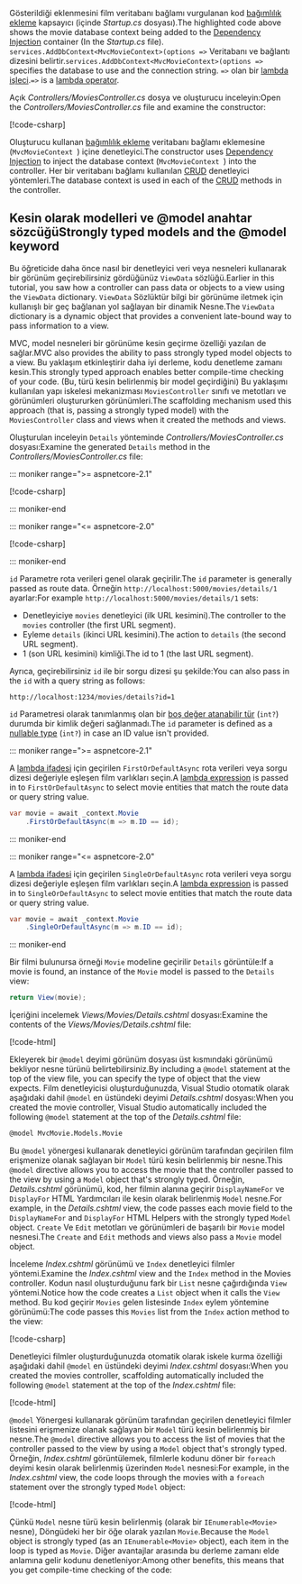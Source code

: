<span data-ttu-id="f7d98-101">Gösterildiği eklenmesini film veritabanı bağlamı vurgulanan kod [bağımlılık ekleme](xref:fundamentals/dependency-injection) kapsayıcı (içinde *Startup.cs* dosyası).</span><span class="sxs-lookup"><span data-stu-id="f7d98-101">The highlighted code above shows the movie database context being added to the [Dependency Injection](xref:fundamentals/dependency-injection) container (In the *Startup.cs* file).</span></span> <span data-ttu-id="f7d98-102">`services.AddDbContext<MvcMovieContext>(options =>` Veritabanı ve bağlantı dizesini belirtir.</span><span class="sxs-lookup"><span data-stu-id="f7d98-102">`services.AddDbContext<MvcMovieContext>(options =>` specifies the database to use and the connection string.</span></span> <span data-ttu-id="f7d98-103">`=>` olan bir [lambda işleci](/dotnet/articles/csharp/language-reference/operators/lambda-operator).</span><span class="sxs-lookup"><span data-stu-id="f7d98-103">`=>` is a [lambda operator](/dotnet/articles/csharp/language-reference/operators/lambda-operator).</span></span>

<span data-ttu-id="f7d98-104">Açık *Controllers/MoviesController.cs* dosya ve oluşturucu inceleyin:</span><span class="sxs-lookup"><span data-stu-id="f7d98-104">Open the *Controllers/MoviesController.cs* file and examine the constructor:</span></span>

<!-- l.. Make copy of Movies controller because we comment out the initial index method and update it later  -->

[!code-csharp[](~/tutorials/first-mvc-app/start-mvc/sample/MvcMovie/Controllers/MC1.cs?name=snippet_1)] 

<span data-ttu-id="f7d98-105">Oluşturucu kullanan [bağımlılık ekleme](xref:fundamentals/dependency-injection) veritabanı bağlamı eklemesine (`MvcMovieContext `) içine denetleyici.</span><span class="sxs-lookup"><span data-stu-id="f7d98-105">The constructor uses [Dependency Injection](xref:fundamentals/dependency-injection) to inject the database context (`MvcMovieContext `) into the controller.</span></span> <span data-ttu-id="f7d98-106">Her bir veritabanı bağlamı kullanılan [CRUD](https://wikipedia.org/wiki/Create,_read,_update_and_delete) denetleyici yöntemleri.</span><span class="sxs-lookup"><span data-stu-id="f7d98-106">The database context is used in each of the [CRUD](https://wikipedia.org/wiki/Create,_read,_update_and_delete) methods in the controller.</span></span>

<a name="strongly-typed-models-keyword-label"></a>
<a name="strongly-typed-models-and-the--keyword"></a>

## <a name="strongly-typed-models-and-the-model-keyword"></a><span data-ttu-id="f7d98-107">Kesin olarak modelleri ve @model anahtar sözcüğü</span><span class="sxs-lookup"><span data-stu-id="f7d98-107">Strongly typed models and the @model keyword</span></span>

<span data-ttu-id="f7d98-108">Bu öğreticide daha önce nasıl bir denetleyici veri veya nesneleri kullanarak bir görünüm geçirebilirsiniz gördüğünüz `ViewData` sözlüğü.</span><span class="sxs-lookup"><span data-stu-id="f7d98-108">Earlier in this tutorial, you saw how a controller can pass data or objects to a view using the `ViewData` dictionary.</span></span> <span data-ttu-id="f7d98-109">`ViewData` Sözlüktür bilgi bir görünüme iletmek için kullanışlı bir geç bağlanan yol sağlayan bir dinamik Nesne.</span><span class="sxs-lookup"><span data-stu-id="f7d98-109">The `ViewData` dictionary is a dynamic object that provides a convenient late-bound way to pass information to a view.</span></span>

<span data-ttu-id="f7d98-110">MVC, model nesneleri bir görünüme kesin geçirme özelliği yazılan de sağlar.</span><span class="sxs-lookup"><span data-stu-id="f7d98-110">MVC also provides the ability to pass strongly typed model objects to a view.</span></span> <span data-ttu-id="f7d98-111">Bu yaklaşım etkinleştirir daha iyi derleme, kodu denetleme zamanı kesin.</span><span class="sxs-lookup"><span data-stu-id="f7d98-111">This strongly typed approach enables better compile-time checking of your code.</span></span> <span data-ttu-id="f7d98-112">(Bu, türü kesin belirlenmiş bir model geçirdiğini) Bu yaklaşımı kullanılan yapı iskelesi mekanizması `MoviesController` sınıfı ve metotları ve görünümleri oluştururken görünümleri.</span><span class="sxs-lookup"><span data-stu-id="f7d98-112">The scaffolding mechanism used this approach (that is, passing a strongly typed model) with the `MoviesController` class and views when it created the methods and views.</span></span>

<span data-ttu-id="f7d98-113">Oluşturulan inceleyin `Details` yönteminde *Controllers/MoviesController.cs* dosyası:</span><span class="sxs-lookup"><span data-stu-id="f7d98-113">Examine the generated `Details` method in the *Controllers/MoviesController.cs* file:</span></span>

::: moniker range=">= aspnetcore-2.1"

[!code-csharp[](~/tutorials/first-mvc-app/start-mvc/sample/MvcMovie21/Controllers/MoviesController.cs?name=snippet_details)]

::: moniker-end

::: moniker range="<= aspnetcore-2.0"

[!code-csharp[](~/tutorials/first-mvc-app/start-mvc/sample/MvcMovie/Controllers/MoviesController.cs?name=snippet_details)]

::: moniker-end


<span data-ttu-id="f7d98-114">`id` Parametre rota verileri genel olarak geçirilir.</span><span class="sxs-lookup"><span data-stu-id="f7d98-114">The `id` parameter is generally passed as route data.</span></span> <span data-ttu-id="f7d98-115">Örneğin `http://localhost:5000/movies/details/1` ayarlar:</span><span class="sxs-lookup"><span data-stu-id="f7d98-115">For example `http://localhost:5000/movies/details/1` sets:</span></span>

* <span data-ttu-id="f7d98-116">Denetleyiciye `movies` denetleyici (ilk URL kesimini).</span><span class="sxs-lookup"><span data-stu-id="f7d98-116">The controller to the `movies` controller (the first URL segment).</span></span>
* <span data-ttu-id="f7d98-117">Eyleme `details` (ikinci URL kesimini).</span><span class="sxs-lookup"><span data-stu-id="f7d98-117">The action to `details` (the second URL segment).</span></span>
* <span data-ttu-id="f7d98-118">1 (son URL kesimini) kimliği.</span><span class="sxs-lookup"><span data-stu-id="f7d98-118">The id to 1 (the last URL segment).</span></span>

<span data-ttu-id="f7d98-119">Ayrıca, geçirebilirsiniz `id` ile bir sorgu dizesi şu şekilde:</span><span class="sxs-lookup"><span data-stu-id="f7d98-119">You can also pass in the `id` with a query string as follows:</span></span>

`http://localhost:1234/movies/details?id=1`

<span data-ttu-id="f7d98-120">`id` Parametresi olarak tanımlanmış olan bir [boş değer atanabilir tür](/dotnet/csharp/programming-guide/nullable-types/index) (`int?`) durumda bir kimlik değeri sağlanmadı.</span><span class="sxs-lookup"><span data-stu-id="f7d98-120">The `id` parameter is defined as a [nullable type](/dotnet/csharp/programming-guide/nullable-types/index) (`int?`) in case an ID value isn't provided.</span></span>



::: moniker range=">= aspnetcore-2.1"

<span data-ttu-id="f7d98-121">A [lambda ifadesi](/dotnet/articles/csharp/programming-guide/statements-expressions-operators/lambda-expressions) için geçirilen `FirstOrDefaultAsync` rota verileri veya sorgu dizesi değeriyle eşleşen film varlıkları seçin.</span><span class="sxs-lookup"><span data-stu-id="f7d98-121">A [lambda expression](/dotnet/articles/csharp/programming-guide/statements-expressions-operators/lambda-expressions) is passed in to `FirstOrDefaultAsync` to select movie entities that match the route data or query string value.</span></span>

```csharp
var movie = await _context.Movie
    .FirstOrDefaultAsync(m => m.ID == id);
```

::: moniker-end

::: moniker range="<= aspnetcore-2.0"

<span data-ttu-id="f7d98-122">A [lambda ifadesi](/dotnet/articles/csharp/programming-guide/statements-expressions-operators/lambda-expressions) için geçirilen `SingleOrDefaultAsync` rota verileri veya sorgu dizesi değeriyle eşleşen film varlıkları seçin.</span><span class="sxs-lookup"><span data-stu-id="f7d98-122">A [lambda expression](/dotnet/articles/csharp/programming-guide/statements-expressions-operators/lambda-expressions) is passed in to `SingleOrDefaultAsync` to select movie entities that match the route data or query string value.</span></span>

```csharp
var movie = await _context.Movie
    .SingleOrDefaultAsync(m => m.ID == id);
```

::: moniker-end



<span data-ttu-id="f7d98-123">Bir filmi bulunursa örneği `Movie` modeline geçirilir `Details` görüntüle:</span><span class="sxs-lookup"><span data-stu-id="f7d98-123">If a movie is found, an instance of the `Movie` model is passed to the `Details` view:</span></span>

```csharp
return View(movie);
   ```

<span data-ttu-id="f7d98-124">İçeriğini incelemek *Views/Movies/Details.cshtml* dosyası:</span><span class="sxs-lookup"><span data-stu-id="f7d98-124">Examine the contents of the *Views/Movies/Details.cshtml* file:</span></span>

[!code-html[](~/tutorials/first-mvc-app/start-mvc/sample/MvcMovie/Views/Movies/DetailsOriginal.cshtml)]

<span data-ttu-id="f7d98-125">Ekleyerek bir `@model` deyimi görünüm dosyası üst kısmındaki görünümü bekliyor nesne türünü belirtebilirsiniz.</span><span class="sxs-lookup"><span data-stu-id="f7d98-125">By including a `@model` statement at the top of the view file, you can specify the type of object that the view expects.</span></span> <span data-ttu-id="f7d98-126">Film denetleyicisi oluşturduğunuzda, Visual Studio otomatik olarak aşağıdaki dahil `@model` en üstündeki deyimi *Details.cshtml* dosyası:</span><span class="sxs-lookup"><span data-stu-id="f7d98-126">When you created the movie controller, Visual Studio automatically included the following `@model` statement at the top of the *Details.cshtml* file:</span></span>

```HTML
@model MvcMovie.Models.Movie
   ```

<span data-ttu-id="f7d98-127">Bu `@model` yönergesi kullanarak denetleyici görünüm tarafından geçirilen film erişmenize olanak sağlayan bir `Model` türü kesin belirlenmiş bir nesne.</span><span class="sxs-lookup"><span data-stu-id="f7d98-127">This `@model` directive allows you to access the movie that the controller passed to the view by using a `Model` object that's strongly typed.</span></span> <span data-ttu-id="f7d98-128">Örneğin, *Details.cshtml* görünümü, kod, her filmin alanına geçirir `DisplayNameFor` ve `DisplayFor` HTML Yardımcıları ile kesin olarak belirlenmiş `Model` nesne.</span><span class="sxs-lookup"><span data-stu-id="f7d98-128">For example, in the *Details.cshtml* view, the code passes each movie field to the `DisplayNameFor` and `DisplayFor` HTML Helpers with the strongly typed `Model` object.</span></span> <span data-ttu-id="f7d98-129">`Create` Ve `Edit` metotları ve görünümleri de başarılı bir `Movie` model nesnesi.</span><span class="sxs-lookup"><span data-stu-id="f7d98-129">The `Create` and `Edit` methods and views also pass a `Movie` model object.</span></span>

<span data-ttu-id="f7d98-130">İnceleme *Index.cshtml* görünümü ve `Index` denetleyici filmler yöntemi.</span><span class="sxs-lookup"><span data-stu-id="f7d98-130">Examine the *Index.cshtml* view and the `Index` method in the Movies controller.</span></span> <span data-ttu-id="f7d98-131">Kodun nasıl oluşturduğunu fark bir `List` nesne çağırdığında `View` yöntemi.</span><span class="sxs-lookup"><span data-stu-id="f7d98-131">Notice how the code creates a `List` object when it calls the `View` method.</span></span> <span data-ttu-id="f7d98-132">Bu kod geçirir `Movies` gelen listesinde `Index` eylem yöntemine görünümü:</span><span class="sxs-lookup"><span data-stu-id="f7d98-132">The code passes this `Movies` list from the `Index` action method to the view:</span></span>

[!code-csharp[](~/tutorials/first-mvc-app/start-mvc/sample/MvcMovie/Controllers/MC1.cs?name=snippet_index)]

<span data-ttu-id="f7d98-133">Denetleyici filmler oluşturduğunuzda otomatik olarak iskele kurma özelliği aşağıdaki dahil `@model` en üstündeki deyimi *Index.cshtml* dosyası:</span><span class="sxs-lookup"><span data-stu-id="f7d98-133">When you created the movies controller, scaffolding automatically included the following `@model` statement at the top of the *Index.cshtml* file:</span></span>

<!-- Copy Index.cshtml to IndexOriginal.cshtml -->

[!code-html[](~/tutorials/first-mvc-app/start-mvc/sample/MvcMovie/Views/Movies/IndexOriginal.cshtml?range=1)]

<span data-ttu-id="f7d98-134">`@model` Yönergesi kullanarak görünüm tarafından geçirilen denetleyici filmler listesini erişmenize olanak sağlayan bir `Model` türü kesin belirlenmiş bir nesne.</span><span class="sxs-lookup"><span data-stu-id="f7d98-134">The `@model` directive allows you to access the list of movies that the controller passed to the view by using a `Model` object that's strongly typed.</span></span> <span data-ttu-id="f7d98-135">Örneğin, *Index.cshtml* görüntülemek, filmlerle kodunu döner bir `foreach` deyimi kesin olarak belirlenmiş üzerinden `Model` nesnesi:</span><span class="sxs-lookup"><span data-stu-id="f7d98-135">For example, in the *Index.cshtml* view, the code loops through the movies with a `foreach` statement over the strongly typed `Model` object:</span></span>

[!code-html[](~/tutorials/first-mvc-app/start-mvc/sample/MvcMovie/Views/Movies/IndexOriginal.cshtml?highlight=1,31,34,37,40,43,46-48)]

<span data-ttu-id="f7d98-136">Çünkü `Model` nesne türü kesin belirlenmiş (olarak bir `IEnumerable<Movie>` nesne), Döngüdeki her bir öğe olarak yazılan `Movie`.</span><span class="sxs-lookup"><span data-stu-id="f7d98-136">Because the `Model` object is strongly typed (as an `IEnumerable<Movie>` object), each item in the loop is typed as `Movie`.</span></span> <span data-ttu-id="f7d98-137">Diğer avantajlar arasında bu derleme zamanı elde anlamına gelir kodunu denetleniyor:</span><span class="sxs-lookup"><span data-stu-id="f7d98-137">Among other benefits, this means that you get compile-time checking of the code:</span></span>
